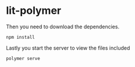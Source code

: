 # lit-polymer
 

Then you need to download the dependencies.
```
npm install  
```

Lastly you start the server to view the files included
```
polymer serve 
```
 
